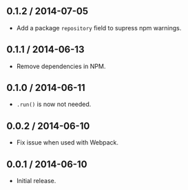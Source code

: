 ## 0.1.2 / 2014-07-05

 * Add a package `repository` field to supress npm warnings.

## 0.1.1 / 2014-06-13

 * Remove dependencies in NPM.

## 0.1.0 / 2014-06-11

 * `.run()` is now not needed.

## 0.0.2 / 2014-06-10

 * Fix issue when used with Webpack.

## 0.0.1 / 2014-06-10

 * Initial release.
